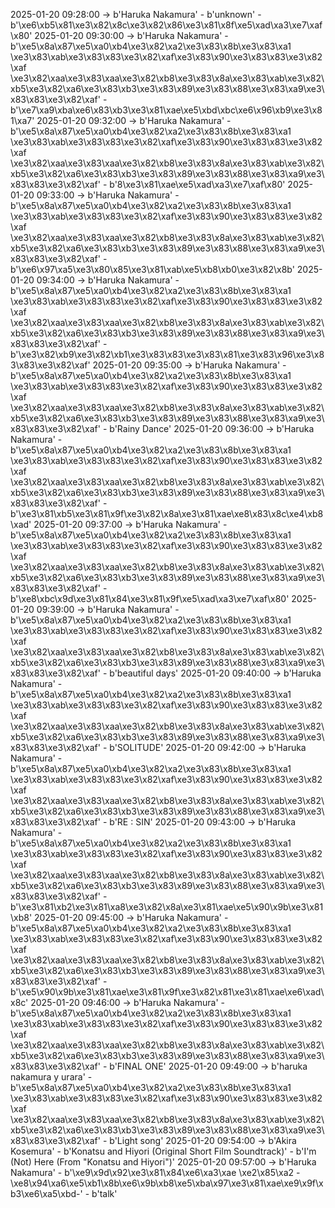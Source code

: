 2025-01-20 09:28:00 -> b'Haruka Nakamura' - b'unknown' - b'\xe6\xb5\x81\xe3\x82\x8c\xe3\x82\x86\xe3\x81\x8f\xe5\xad\xa3\xe7\xaf\x80'
2025-01-20 09:30:00 -> b'Haruka Nakamura' - b'\xe5\x8a\x87\xe5\xa0\xb4\xe3\x82\xa2\xe3\x83\x8b\xe3\x83\xa1 \xe3\x83\xab\xe3\x83\x83\xe3\x82\xaf\xe3\x83\x90\xe3\x83\x83\xe3\x82\xaf \xe3\x82\xaa\xe3\x83\xaa\xe3\x82\xb8\xe3\x83\x8a\xe3\x83\xab\xe3\x82\xb5\xe3\x82\xa6\xe3\x83\xb3\xe3\x83\x89\xe3\x83\x88\xe3\x83\xa9\xe3\x83\x83\xe3\x82\xaf' - b'\xe7\xa9\xba\xe6\x83\xb3\xe3\x81\xae\xe5\xbd\xbc\xe6\x96\xb9\xe3\x81\xa7'
2025-01-20 09:32:00 -> b'Haruka Nakamura' - b'\xe5\x8a\x87\xe5\xa0\xb4\xe3\x82\xa2\xe3\x83\x8b\xe3\x83\xa1 \xe3\x83\xab\xe3\x83\x83\xe3\x82\xaf\xe3\x83\x90\xe3\x83\x83\xe3\x82\xaf \xe3\x82\xaa\xe3\x83\xaa\xe3\x82\xb8\xe3\x83\x8a\xe3\x83\xab\xe3\x82\xb5\xe3\x82\xa6\xe3\x83\xb3\xe3\x83\x89\xe3\x83\x88\xe3\x83\xa9\xe3\x83\x83\xe3\x82\xaf' - b'8\xe3\x81\xae\xe5\xad\xa3\xe7\xaf\x80'
2025-01-20 09:33:00 -> b'Haruka Nakamura' - b'\xe5\x8a\x87\xe5\xa0\xb4\xe3\x82\xa2\xe3\x83\x8b\xe3\x83\xa1 \xe3\x83\xab\xe3\x83\x83\xe3\x82\xaf\xe3\x83\x90\xe3\x83\x83\xe3\x82\xaf \xe3\x82\xaa\xe3\x83\xaa\xe3\x82\xb8\xe3\x83\x8a\xe3\x83\xab\xe3\x82\xb5\xe3\x82\xa6\xe3\x83\xb3\xe3\x83\x89\xe3\x83\x88\xe3\x83\xa9\xe3\x83\x83\xe3\x82\xaf' - b'\xe6\x97\xa5\xe3\x80\x85\xe3\x81\xab\xe5\xb8\xb0\xe3\x82\x8b'
2025-01-20 09:34:00 -> b'Haruka Nakamura' - b'\xe5\x8a\x87\xe5\xa0\xb4\xe3\x82\xa2\xe3\x83\x8b\xe3\x83\xa1 \xe3\x83\xab\xe3\x83\x83\xe3\x82\xaf\xe3\x83\x90\xe3\x83\x83\xe3\x82\xaf \xe3\x82\xaa\xe3\x83\xaa\xe3\x82\xb8\xe3\x83\x8a\xe3\x83\xab\xe3\x82\xb5\xe3\x82\xa6\xe3\x83\xb3\xe3\x83\x89\xe3\x83\x88\xe3\x83\xa9\xe3\x83\x83\xe3\x82\xaf' - b'\xe3\x82\xb9\xe3\x82\xb1\xe3\x83\x83\xe3\x83\x81\xe3\x83\x96\xe3\x83\x83\xe3\x82\xaf'
2025-01-20 09:35:00 -> b'Haruka Nakamura' - b'\xe5\x8a\x87\xe5\xa0\xb4\xe3\x82\xa2\xe3\x83\x8b\xe3\x83\xa1 \xe3\x83\xab\xe3\x83\x83\xe3\x82\xaf\xe3\x83\x90\xe3\x83\x83\xe3\x82\xaf \xe3\x82\xaa\xe3\x83\xaa\xe3\x82\xb8\xe3\x83\x8a\xe3\x83\xab\xe3\x82\xb5\xe3\x82\xa6\xe3\x83\xb3\xe3\x83\x89\xe3\x83\x88\xe3\x83\xa9\xe3\x83\x83\xe3\x82\xaf' - b'Rainy Dance'
2025-01-20 09:36:00 -> b'Haruka Nakamura' - b'\xe5\x8a\x87\xe5\xa0\xb4\xe3\x82\xa2\xe3\x83\x8b\xe3\x83\xa1 \xe3\x83\xab\xe3\x83\x83\xe3\x82\xaf\xe3\x83\x90\xe3\x83\x83\xe3\x82\xaf \xe3\x82\xaa\xe3\x83\xaa\xe3\x82\xb8\xe3\x83\x8a\xe3\x83\xab\xe3\x82\xb5\xe3\x82\xa6\xe3\x83\xb3\xe3\x83\x89\xe3\x83\x88\xe3\x83\xa9\xe3\x83\x83\xe3\x82\xaf' - b'\xe3\x81\xb5\xe3\x81\x9f\xe3\x82\x8a\xe3\x81\xae\xe8\x83\x8c\xe4\xb8\xad'
2025-01-20 09:37:00 -> b'Haruka Nakamura' - b'\xe5\x8a\x87\xe5\xa0\xb4\xe3\x82\xa2\xe3\x83\x8b\xe3\x83\xa1 \xe3\x83\xab\xe3\x83\x83\xe3\x82\xaf\xe3\x83\x90\xe3\x83\x83\xe3\x82\xaf \xe3\x82\xaa\xe3\x83\xaa\xe3\x82\xb8\xe3\x83\x8a\xe3\x83\xab\xe3\x82\xb5\xe3\x82\xa6\xe3\x83\xb3\xe3\x83\x89\xe3\x83\x88\xe3\x83\xa9\xe3\x83\x83\xe3\x82\xaf' - b'\xe8\xbc\x9d\xe3\x81\x84\xe3\x81\x9f\xe5\xad\xa3\xe7\xaf\x80'
2025-01-20 09:39:00 -> b'Haruka Nakamura' - b'\xe5\x8a\x87\xe5\xa0\xb4\xe3\x82\xa2\xe3\x83\x8b\xe3\x83\xa1 \xe3\x83\xab\xe3\x83\x83\xe3\x82\xaf\xe3\x83\x90\xe3\x83\x83\xe3\x82\xaf \xe3\x82\xaa\xe3\x83\xaa\xe3\x82\xb8\xe3\x83\x8a\xe3\x83\xab\xe3\x82\xb5\xe3\x82\xa6\xe3\x83\xb3\xe3\x83\x89\xe3\x83\x88\xe3\x83\xa9\xe3\x83\x83\xe3\x82\xaf' - b'beautiful days'
2025-01-20 09:40:00 -> b'Haruka Nakamura' - b'\xe5\x8a\x87\xe5\xa0\xb4\xe3\x82\xa2\xe3\x83\x8b\xe3\x83\xa1 \xe3\x83\xab\xe3\x83\x83\xe3\x82\xaf\xe3\x83\x90\xe3\x83\x83\xe3\x82\xaf \xe3\x82\xaa\xe3\x83\xaa\xe3\x82\xb8\xe3\x83\x8a\xe3\x83\xab\xe3\x82\xb5\xe3\x82\xa6\xe3\x83\xb3\xe3\x83\x89\xe3\x83\x88\xe3\x83\xa9\xe3\x83\x83\xe3\x82\xaf' - b'SOLITUDE'
2025-01-20 09:42:00 -> b'Haruka Nakamura' - b'\xe5\x8a\x87\xe5\xa0\xb4\xe3\x82\xa2\xe3\x83\x8b\xe3\x83\xa1 \xe3\x83\xab\xe3\x83\x83\xe3\x82\xaf\xe3\x83\x90\xe3\x83\x83\xe3\x82\xaf \xe3\x82\xaa\xe3\x83\xaa\xe3\x82\xb8\xe3\x83\x8a\xe3\x83\xab\xe3\x82\xb5\xe3\x82\xa6\xe3\x83\xb3\xe3\x83\x89\xe3\x83\x88\xe3\x83\xa9\xe3\x83\x83\xe3\x82\xaf' - b'RE : SIN'
2025-01-20 09:43:00 -> b'Haruka Nakamura' - b'\xe5\x8a\x87\xe5\xa0\xb4\xe3\x82\xa2\xe3\x83\x8b\xe3\x83\xa1 \xe3\x83\xab\xe3\x83\x83\xe3\x82\xaf\xe3\x83\x90\xe3\x83\x83\xe3\x82\xaf \xe3\x82\xaa\xe3\x83\xaa\xe3\x82\xb8\xe3\x83\x8a\xe3\x83\xab\xe3\x82\xb5\xe3\x82\xa6\xe3\x83\xb3\xe3\x83\x89\xe3\x83\x88\xe3\x83\xa9\xe3\x83\x83\xe3\x82\xaf' - b'\xe3\x81\xb2\xe3\x81\xa8\xe3\x82\x8a\xe3\x81\xae\xe5\x90\x9b\xe3\x81\xb8'
2025-01-20 09:45:00 -> b'Haruka Nakamura' - b'\xe5\x8a\x87\xe5\xa0\xb4\xe3\x82\xa2\xe3\x83\x8b\xe3\x83\xa1 \xe3\x83\xab\xe3\x83\x83\xe3\x82\xaf\xe3\x83\x90\xe3\x83\x83\xe3\x82\xaf \xe3\x82\xaa\xe3\x83\xaa\xe3\x82\xb8\xe3\x83\x8a\xe3\x83\xab\xe3\x82\xb5\xe3\x82\xa6\xe3\x83\xb3\xe3\x83\x89\xe3\x83\x88\xe3\x83\xa9\xe3\x83\x83\xe3\x82\xaf' - b'\xe5\x90\x9b\xe3\x81\xae\xe3\x81\x9f\xe3\x82\x81\xe3\x81\xae\xe6\xad\x8c'
2025-01-20 09:46:00 -> b'Haruka Nakamura' - b'\xe5\x8a\x87\xe5\xa0\xb4\xe3\x82\xa2\xe3\x83\x8b\xe3\x83\xa1 \xe3\x83\xab\xe3\x83\x83\xe3\x82\xaf\xe3\x83\x90\xe3\x83\x83\xe3\x82\xaf \xe3\x82\xaa\xe3\x83\xaa\xe3\x82\xb8\xe3\x83\x8a\xe3\x83\xab\xe3\x82\xb5\xe3\x82\xa6\xe3\x83\xb3\xe3\x83\x89\xe3\x83\x88\xe3\x83\xa9\xe3\x83\x83\xe3\x82\xaf' - b'FINAL ONE'
2025-01-20 09:49:00 -> b'haruka nakamura y urara' - b'\xe5\x8a\x87\xe5\xa0\xb4\xe3\x82\xa2\xe3\x83\x8b\xe3\x83\xa1 \xe3\x83\xab\xe3\x83\x83\xe3\x82\xaf\xe3\x83\x90\xe3\x83\x83\xe3\x82\xaf \xe3\x82\xaa\xe3\x83\xaa\xe3\x82\xb8\xe3\x83\x8a\xe3\x83\xab\xe3\x82\xb5\xe3\x82\xa6\xe3\x83\xb3\xe3\x83\x89\xe3\x83\x88\xe3\x83\xa9\xe3\x83\x83\xe3\x82\xaf' - b'Light song'
2025-01-20 09:54:00 -> b'Akira Kosemura' - b'Konatsu and Hiyori (Original Short Film Soundtrack)' - b'I\'m (Not) Here (From "Konatsu and Hiyori")'
2025-01-20 09:57:00 -> b'Haruka Nakamura' - b'\xe9\x9d\x92\xe3\x81\x84\xe6\xa3\xae \xe2\x85\xa2 -\xe8\x94\xa6\xe5\xb1\x8b\xe6\x9b\xb8\xe5\xba\x97\xe3\x81\xae\xe9\x9f\xb3\xe6\xa5\xbd-' - b'talk'
